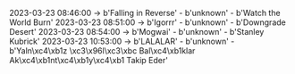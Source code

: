 2023-03-23 08:46:00 -> b'Falling in Reverse' - b'unknown' - b'Watch the World Burn'
2023-03-23 08:51:00 -> b'Igorrr' - b'unknown' - b'Downgrade Desert'
2023-03-23 08:54:00 -> b'Mogwai' - b'unknown' - b'Stanley Kubrick'
2023-03-23 10:53:00 -> b'LALALAR' - b'unknown' - b'Yaln\xc4\xb1z \xc3\x96l\xc3\xbc Bal\xc4\xb1klar Ak\xc4\xb1nt\xc4\xb1y\xc4\xb1 Takip Eder'
